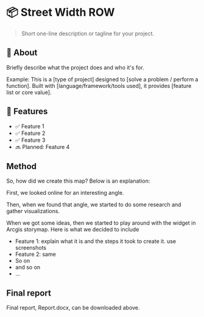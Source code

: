 # 📦 Street Width ROW

> Short one-line description or tagline for your project.

## 📖 About

Briefly describe what the project does and who it's for.

Example:
This is a [type of project] designed to [solve a problem / perform a function]. Built with [language/framework/tools used], it provides [feature list or core value].

## 🚀 Features

- ✅ Feature 1
- ✅ Feature 2
- ✅ Feature 3
- 🔜 Planned: Feature 4

## Method

So, how did we create this map?  Below is an explanation:

First, we looked online for an interesting angle.

Then, when we found that angle, we started to do some research and gather visualizations.

When we got some ideas, then we started to play around with the widget in Arcgis storymap.  Here is what we decided to include

- Feature 1: explain what it is and the steps it took to create it.  use screenshots
- Feature 2: same
- So on
- and so on
- ...

## Final report

Final report, Report.docx, can be downloaded above.

